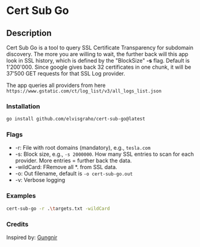 # Cert Sub Go

## Description

Cert Sub Go is a tool to query SSL Certificate Transparency for subdomain discovery. The more you are willing to wait,
the further back will this app look in SSL history, which is defined by the "BlockSize" **-s** flag. Default is 1'200'000.
Since google gives back 32 certificates in one chunk, it will be 37'500 GET requests for that SSL Log provider.  
  
The app queries all providers from here ```https://www.gstatic.com/ct/log_list/v3/all_logs_list.json```

### Installation

```bash
go install github.com/elvisgraho/cert-sub-go@latest
```

### Flags

* -r: File with root domains (mandatory), e.g., ```tesla.com```
* -s: Block size, e.g., ```-s 2000000```. How many SSL entries to scan for each provider. More entries = further back the data.
* -wildCard: FRemove all *. from SSL data.
* -o: Out filename, default is  ```-o cert-sub-go.out```
* -v: Verbose logging

### Examples

```sh
cert-sub-go -r .\targets.txt -wildCard
```

### Credits

Inspired by: [Gungnir](https://github.com/g0ldencybersec/gungnir)
